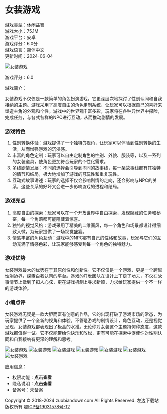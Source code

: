 # 女装游戏

游戏类型：休闲益智  
游戏大小：75.1M  
游戏平台：安卓  
游戏评分：6.0分  
游戏语言：简体中文  
更新时间：2024-06-04  

![女装游戏](https://img.zuobiandown.com/upload/cms/20210805/1137/a6ed36b2826ff2004cdc638ecc2ecbdd.jpg)

游戏评分：6.0  

游戏简介：

女装游戏不仅仅是一款简单的角色扮演游戏，它更深层次地探讨了性别认同和自我接纳的主题。游戏采用了高度自由的角色定制系统，让玩家可以根据自己的喜好来塑造主角的外观和个性。游戏中的世界观丰富多彩，玩家将在各种异世界中探险，完成任务，与各式各样的NPC进行互动，从而推动剧情的发展。

### 游戏特色

1. 性别转换体验：游戏提供了一个独特的视角，让玩家可以体验到性别转换的生活，从而增强游戏的沉浸感。
2. 丰富的角色定制：玩家可以自由定制角色的性别、外貌、服装等，以及一系列的女装道具，使角色更加符合玩家的个性化需求。
3. 多线剧情发展：不同的选择会引导到不同的故事线，每一条故事线都有其独特的情节和结局，极大地增加了游戏的可玩性和重复玩性。
4. 互动式故事讲述：玩家的选择不仅会影响剧情的走向，还会影响与NPC的关系，这些关系的好坏又会进一步影响游戏的进程和结局。

### 游戏亮点

1. 高度自由的探索：玩家可以在一个开放世界中自由探索，发现隐藏的任务和秘密，每一个角落都可能隐藏着惊喜。
2. 独特的视觉风格：游戏采用了精美的二维画风，每一个角色和场景都设计得细致入微，为玩家提供了一场视觉盛宴。
3. 情感丰富的角色互动：游戏中的NPC都有自己的性格和故事，玩家与它们的互动充满了情感色彩，让玩家能够感受到每一个角色的独特魅力。

### 游戏优势

女装游戏最大的优势在于其原创性和创新性。它不仅仅是一个游戏，更是一个跨越性别边界，探索自我认同的平台。游戏的开发团队在设计上下足了功夫，不仅在故事情节上做到了扣人心弦，更在游戏机制上寻求新颖，力求给玩家提供一个不一样的游戏体验。

### 小编点评

女装游戏无疑是一款大胆而富有创意的作品，它的出现打破了游戏市场的常态，为玩家提供了一个全新的视角和体验。不管是游戏的剧情设计，角色互动，还是视觉呈现，女装游戏都表现出了极高的水准。无论你对女装这个主题持何种态度，这款游戏都值得一试。它不仅能带给你快乐和放松，更有可能在探索中促使你对性别认同和自我接纳有更深的理解和思考。

![女装游戏](https://img.zuobiandown.com/upload/cms/20210805/1137/d096f95dc3bcac96aed2151fd6e036d3.jpg)
![女装游戏](https://img.zuobiandown.com/upload/cms/20210805/1137/fc79ed1c58cf29048388b27d4a656b06.jpg)
![女装游戏](https://img.zuobiandown.com/upload/cms/20210805/1137/5b9d8232ef79c7cc35ab09f35eea548d.jpg)
![女装游戏](https://img.zuobiandown.com/upload/cms/20210805/1137/d096f95dc3bcac96aed2151fd6e036d3.jpg)
![女装游戏](https://img.zuobiandown.com/upload/cms/20210805/1137/fc79ed1c58cf29048388b27d4a656b06.jpg)
![女装游戏](https://img.zuobiandown.com/upload/cms/20210805/1137/5b9d8232ef79c7cc35ab09f35eea548d.jpg)
![女装游戏](https://img.zuobiandown.com/upload/cms/20210805/1137/d096f95dc3bcac96aed2151fd6e036d3.jpg)

应用信息：
- 权限功能：**点击查看**
- 隐私说明：**点击查看**
- 备案号：未备案

Copyright © 2018-2024 zuobiandown.com All Rights Reserved. 左边下载站 版权所有 [鄂ICP备19031578号-12](https://beian.miit.gov.cn)
<!-- tcd_original_link https://m.zuobiandown.com/gd03/50224.html -->
